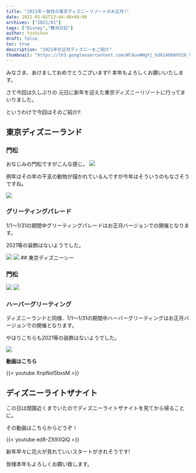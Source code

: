 ```yaml
---
title: "2021年一発目の東京ディズニーリゾートのお正月!"
date: 2021-01-02T13:44:48+09:00
archives: ["2021/01"]
tags: ["Disney","舞浜日記"]
author: toshikun
draft: false
toc: true
description: "2021年の正月ディズニーをご紹介"
thumbnail: "https://lh3.googleusercontent.com/WlXuvWHgYj_bd614OOAYUI9_VxFRZ_CJjs_5s_skDZ2xhPxusufI6m-tevwBSfBzPGYd5D7tGXlJGK5P8I40S7iNmlKB78DDhljMZWeIZZ36aDuCO6yvbajpLw7qMWCd9bRQaOh2SQ=w1000"
---
```


みなさま、あけましておめでとうございます!!
本年もよろしくお願いいたします。


さて今回は久しぶりの
元日に新年を迎えた東京ディズニーリゾートに行ってまいりました。


というわけで今回はそのご紹介!!


## 東京ディズニーランド

### 門松

おなじみの門松ですがこんな感じ。
<img src="https://lh3.googleusercontent.com/iSC01T4BYRMB1UMKhb03MVUO453zBTINhtAnKxu6kp4SRfb3uVc8AjG0XStehdTYzS6foDYM0sc9dbS3i4L5jhv7YOHW96MoOz-kIdWuE4Lc5NQcT58IreV_CzuNZGDX-eBdFkan0w=w1000" >

例年はその年の干支の動物が描かれているんですが今年はそういうのもなさそうですね。


<img src="https://lh3.googleusercontent.com/TBVo3CzVb9Y1WDLDc1tIwnHxT8eZBDxDEUERHsvigd8XQuwxxlor2acvybm1OO0d4EFQC3yLTCJHDItLbvahn7WbiHQ8Z3HlOHTdTkQlNgg6lSwLQV5J_g5nwm7nBP8lJUvkQojtgA=w850" >

### グリーティングパレード

1/1～1/31の期間中グリーティングパレードはお正月バージョンでの開催となります。

2021等の装飾はないようでした。

<img src="https://lh3.googleusercontent.com/Yp_AKkjocBGycyqHqwKdeq3QOHSvkqGfqMQ5-50RxFxfvvK-xScaekCXwvmLNv4Onsqu9zB8xEofza0UzORYebWuawD-5pVzvxQT_czDszej8tPr6JlSB-tdCkzkTftXQTJC7g9LHQ=w850" >


<img src="https://lh3.googleusercontent.com/--UbifShKI7Pu2iIFRzfD46U7e6S8peeWY7IdsHn7U0BXmoBmvysAetlUMQHDgrVVwltxDL4yy6KtPXbTqGZAHzg-mgjd3eKwMNHopSZY6l-VOEdliNJTZJCAuu86yJ3Lh-7N6B1zg=w850" >
## 東京ディズニーシー

### 門松


<img src="https://lh3.googleusercontent.com/WlXuvWHgYj_bd614OOAYUI9_VxFRZ_CJjs_5s_skDZ2xhPxusufI6m-tevwBSfBzPGYd5D7tGXlJGK5P8I40S7iNmlKB78DDhljMZWeIZZ36aDuCO6yvbajpLw7qMWCd9bRQaOh2SQ=w1000" >



<img src="https://lh3.googleusercontent.com/PMc16qKZhbFzl1K2CwvX-smC6FbBUnHxKhUxV9Zomx3BQo_6ifDAX9tPEt-qV_cbu1SjGjE_6Kj9GAiuvP0OJiRcIKS-YV7UAG3NWlw5JsvrLq4s1BWCJ3SocCks1mHTOmOdVsejLw=w1000" >

### ハーバーグリーティング

ディズニーランドと同様、1/1～1/31の期間中ハーバーグリーティングはお正月バージョンでの開催となります。

やはりこちらも2021等の装飾はないようでした。

<img src="https://lh3.googleusercontent.com/10uRYifmJQ4stlEj7MBeDxcWJD2hfQUmi1IqlowO9TcMnWDoK5XaMC0SR2qbO397hHnVbjYIhmtLoevB57wWxlKdhwZM2jPj_nlAEhi8OagiSk9jXK9Q1Sz5Vy7wgtUkH0Cmi5X2Kg=w1000" >


**動画はこちら**

{{< youtube XnpNxl5bxsM >}}

## ディズニーライトザナイト

この日は閉園近くまでいたのでディズニーライトザナイトを見てから帰ることに。

その動画はこちらからどうぞ！

{{< youtube ed8-ZX93QlQ >}}

新年早々に花火が見れていいスタートがきれそうです!

皆様本年もよろしくお願い致します。